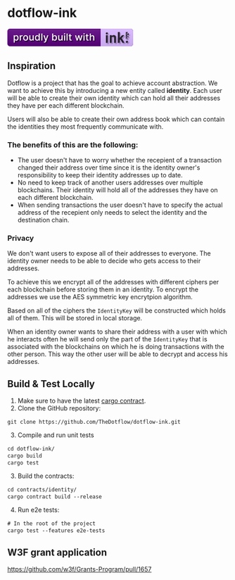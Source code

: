 # dotflow-ink
[![Built with ink!](https://raw.githubusercontent.com/paritytech/ink/master/.images/badge.svg)](https://github.com/paritytech/ink)

## Inspiration

Dotflow is a project that has the goal to achieve account abstraction. We want to achieve this by introducing a new entity called **identity**. Each user will be able to create their own identity which can hold all their addresses they have per each different blockchain.

Users will also be able to create their own address book which can contain the identities they most frequently communicate with.

### The benefits of this are the following:
- The user doesn't have to worry whether the recepient of a transaction changed their address over time since it is the identity owner's responsibility to keep their identity addresses up to date.
- No need to keep track of another users addresses over multiple blockchains. Their identity will hold all of the addresses they have on each different blockchain.
- When sending transactions the user doesn't have to specify the actual address of the recepient only needs to select the identity and the destination chain.

### Privacy

We don't want users to expose all of their addresses to everyone. The identity owner needs to be able to decide who gets access to their addresses.

To achieve this we encrypt all of the addresses with different ciphers per each blockchain before storing them in an identity.
To encrypt the addresses we use the AES symmetric key encrytpion algorithm.

Based on all of the ciphers the `IdentityKey` will be constructed which holds all of them. This will be stored in local storage.

When an identity owner wants to share their address with a user with which he interacts often he will send only the part of the `IdentityKey` that is associated with the blockchains on which he is doing transactions with the other person.
This way the other user will be able to decrypt and access his addresses. 

## Build & Test Locally 
1. Make sure to have the latest [cargo contract](https://crates.io/crates/cargo-contract).
2. Clone the GitHub repository: 
```
git clone https://github.com/TheDotflow/dotflow-ink.git
 ```
 3. Compile and run unit tests
```
cd dotflow-ink/
cargo build
cargo test
```
3. Build the contracts:
```
cd contracts/identity/
cargo contract build --release
```
4. Run e2e tests:
```
# In the root of the project
cargo test --features e2e-tests
```

## W3F grant application

https://github.com/w3f/Grants-Program/pull/1657
